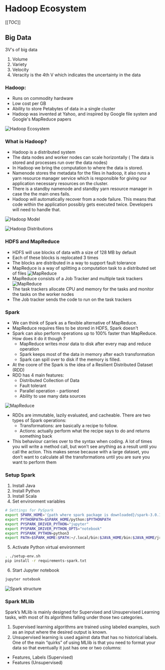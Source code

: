 # Hadoop Ecosystem

[[_TOC_]]

## Big Data
3V's of big data
1. Volume
2. Variety
3. Velocity
4. Veracity is the 4th V which indicates the uncertainty in the data

### Hadoop:
- Runs on commodity hardware
- Low cost per GB
- Ability to store Petabytes of data in a single cluster
- Hadoop was invented at Yahoo, and inspired by Google file system and Google's MapReduce papers

![Hadoop Ecosystem](https://github.com/prashantfb65/spark-project/blob/implementation_zero/images/hdp_eco.png?raw=true)

### What is Hadoop?
- Hadoop is a distributed system
- The data nodes and worker nodes can scale horizontally ( The data is stored and processes run over the data nodes)
- In Hadoop we bring the computation to where the data is stored.
- Namenode stores the metadata for the files in hadoop, it also runs a yarn resource manager service which is responsible for giving our application necessary resources on the cluster.
- There is a standby namenode and standby yarn resource manager in case the the main ones fails.
- Hadoop will automatically recover from a node failure. This means that code within the application possibly gets executed twice. Developers will need to handle that.

![Hadoop Model](https://github.com/prashantfb65/spark-project/blob/implementation_zero/images/name_data_node.png?raw=true)

![Hadoop Distributions](https://github.com/prashantfb65/spark-project/blob/implementation_zero/images/distributions.png?raw=true)

### HDFS and MapReduce
- HDFS will use blocks of data with a size of 128 MB by default
- Each of these blocks is replocated 3 times
- The blocks are distributed in a way to support fault tolerance
-  MapReduce is a way of splitting a computation task to a distributed set of files
![MapReduce](https://github.com/prashantfb65/spark-project/blob/implementation_zero/images/name_node.png?raw=true)
- MapReduce consists of a Job Tracker and multiple task trackers
![MapReduce](https://github.com/prashantfb65/spark-project/blob/implementation_zero/images/task_node.png?raw=true)
- The task trackers allocate CPU and memory for the tasks and monitor the tasks on the worker nodes
- The Job tracker sends the code to run on the task trackers

### Spark
- We can think of Spark as a flexible alternative of MapReduce. 
- MapReduce requires files to be stored in HDFS, Spark doesn't
- Spark can also perform operations up to 100% faster than MapReduce. How does it do it though ?
    - MapReduce writes mosr data to disk after every map and reduce operation
    - Spark keeps most of the data in memory after each transformation
    - Spark can spill over to disk if the memory is filled.
- At the coore of the Spark is the idea of a Resilient Distributed Dataset (RDD)
- RDD has 4 main features:
    - Distributed Collection of Data
    - Fault tolerant
    - Parallel operation - partioned 
    - Ability to use many data sources

![MapReduce](https://github.com/prashantfb65/spark-project/blob/implementation_zero/images/spark_1.png?raw=true)

- RDDs are immutable, lazily evaluated, and cacheable. There are two types of Spark operations:
    - Transformations: are basically a recipe to follow.
    - Actions: actually perform what the recipe says to do and returns something back
- This behaviour carries over to the syntax when coding. A lot of times you will write a method call, but won’t see anything as a result until you call the action. This makes sense because with a large dataset, you don’t want to calculate all the transformations until you are sure you want to perform them

### Setup Spark
1. Install Java
2. Install Python
3. Install Scala
4. Set environment variables
```bash
# Settings for PySpark
export SPARK_HOME='{path where spark package is downloaded}/spark-3.0.1-bin-hadoop2.7'
export PYTHONPATH=$SPARK_HOME/python:$PYTHONPATH
export PYSPARK_DRIVER_PYTHON="jupyter"
export PYSPARK_DRIVER_PYTHON_OPTS="notebook"
export PYSPARK_PYTHON=python3
export PATH=$SPARK_HOME:$PATH:~/.local/bin:$JAVA_HOME/bin:$JAVA_HOME/jre/bin
```
5. Activate Python virtual environment
```bash
. ./setup-env.sh
pip install -r requirements-spark.txt
```
6. Start Jupyter notebook
```bash
jupyter notebook
```
![Spark structure](https://github.com/prashantfb65/spark-project/blob/implementation_zero/images/spark_2.png?raw=true)

### Spark MLlib
Spark’s MLlib is mainly designed for Supervised and Unsupervised Learning tasks, with most of its algorithms falling under those two categories.
1. Supervised learning algorithms are trained using labeled examples, such as an input where the desired output is known.
2. Unsupervised learning is used against data that has no historical labels. 
One of the main “quirks” of using MLlib is that you need to format your data so that eventually  it just has one or two columns:
- Features, Labels (Supervised)
- Features (Unsupervised)

